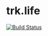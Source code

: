 trk.life
========

[![Build Status](https://travis-ci.org/trk-life/trk-life.svg?branch=master)](https://travis-ci.org/trk-life/trk-life)
